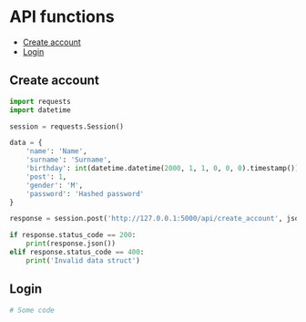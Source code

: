 # API functions
- [Create account](#create_account)
- [Login](#login)

## <a name='create_account'></a> Create account
```python
import requests
import datetime

session = requests.Session()

data = {
    'name': 'Name',
    'surname': 'Surname',
    'birthday': int(datetime.datetime(2000, 1, 1, 0, 0, 0).timestamp()),
    'post': 1,
    'gender': 'M',
    'password': 'Hashed password'
}

response = session.post('http://127.0.0.1:5000/api/create_account', json=data)

if response.status_code == 200:
    print(response.json())
elif response.status_code == 400:
    print('Invalid data struct')
```

## <a name='login'></a> Login
```python
# Some code
```
